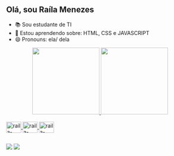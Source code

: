 ## Olá, sou Raíla Menezes

- 📚 Sou estudante de TI
- 🌱 Estou aprendendo sobre: HTML, CSS e  JAVASCRIPT
- 😄 Pronouns: ela/ dela


<div align="center">
  <a href="https://github.com/railamenezes">
  <img height="180em" src="https://github-readme-stats.vercel.app/api?username=railamenezes&show_icons=true&theme=dracula&include_all_commits=true&count_private=true"/>
  <img height="180em" src="https://github-readme-stats.vercel.app/api/top-langs/?username=railamenezes&layout=compact&langs_count=7&theme=dracula"/>
</div>
  
<div style="display: inline_block"><br>
  <img align="center" alt="raila-html" height="30" width="40" src="https://img.shields.io/badge/HTML5-E34F26?style=for-the-badge&logo=html5&logoColor=white">
  <img align="center" alt="raila-css" height="30" width="40" src="https://img.shields.io/badge/CSS3-1572B6?style=for-the-badge&logo=css3&logoColor=white">
  <img align="center" alt="raila-javascript" height="30" width="40" src="https://img.shields.io/badge/Java-ED8B00?style=for-the-badge&logo=java&logoColor=white">
</div>
  
##
  
  <div>
    <a href="https://mail.google.com/mail/u/?authuser=ylamenezes0@gmail.com"  target="_blank"> <img src="https://img.shields.io/badge/Gmail-D14836?style=for-the-badge&logo=gmail&logoColor=white" target="_blank"></a>
    <a href="https://www.instagram.com/invites/contact/?i=k4pqydamikg8&utm_content=1l2a6i3" target="_blank"> <img src="https://img.shields.io/badge/Instagram-E4405F?style=for-the-badge&logo=instagram&logoColor=white" target="_blank"></a>
  </div>
